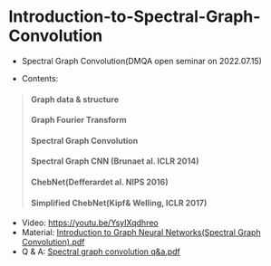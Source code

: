 # Introduction-to-Spectral-Graph-Convolution


- Spectral Graph Convolution(DMQA open seminar on 2022.07.15)

- Contents:
>#### Graph data & structure<br/> 
>#### Graph Fourier Transform<br/> 
>#### Spectral Graph Convolution<br/> 
>#### Spectral Graph CNN (Brunaet al. ICLR 2014)<br/> 
>#### ChebNet(Defferardet al. NIPS 2016)<br/> 
>#### Simplified ChebNet(Kipf& Welling, ICLR 2017)<br/> 


- Video: https://youtu.be/YsyIXqdhreo<br/>
- Material: [Introduction to Graph Neural Networks(Spectral Graph Convolution).pdf](https://github.com/Sangmann/Introduction-to-Spectral-Graph-Convolution/files/9299584/Introduction.to.Graph.Neural.Networks.Spectral.Graph.Convolution.pdf)<br/>
- Q & A: [Spectral graph convolution q&a.pdf](https://github.com/Sangmann/Introduction-to-Spectral-Graph-Convolution/files/9299599/Spectral.graph.convolution.q.a.pdf)

